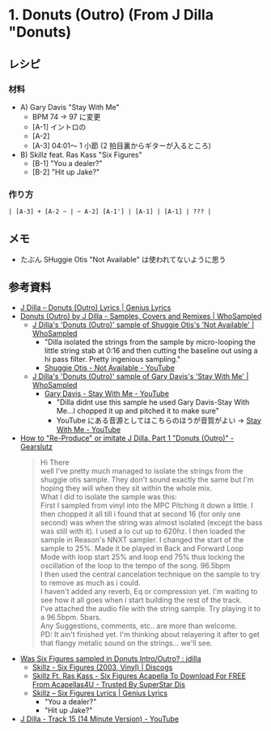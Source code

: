 # 1. Donuts (Outro) (From J Dilla "Donuts)

## レシピ

### 材料

* A) Gary Davis "Stay With Me"
     * BPM 74 -> 97 に変更
     * [A-1] イントロの
     * [A-2] 
     * [A-3] 04:01〜 1 小節 (2 拍目裏からギターが入るところ)
* B) Skillz feat. Ras Kass "Six Figures"
     * [B-1] "You a dealer?"
     * [B-2] "Hit up Jake?"

### 作り方

```
| [A-3] + [A-2 ~ | ~ A-2] [A-1'] | [A-1] | [A-1] | ??? |
```


## メモ

* たぶん SHuggie Otis "Not Available" は使われてないように思う

## 参考資料

* [J Dilla – Donuts \(Outro\) Lyrics \| Genius Lyrics](https://genius.com/J-dilla-donuts-outro-lyrics)
* [Donuts \(Outro\) by J Dilla \- Samples, Covers and Remixes \| WhoSampled](https://www.whosampled.com/J-Dilla/Donuts-(Outro)/)
    * [J Dilla's 'Donuts \(Outro\)' sample of Shuggie Otis's 'Not Available' \| WhoSampled](https://www.whosampled.com/sample/20958/J-Dilla-Donuts-(Outro)-Shuggie-Otis-Not-Available/)
        * "Dilla isolated the strings from the sample by micro-looping the little string stab at 0:16 and then cutting the baseline out using a hi pass filter. Pretty ingenious sampling."
        * [Shuggie Otis \- Not Available \- YouTube](https://www.youtube.com/watch?v=PhE5xvyr8to)
    * [J Dilla's 'Donuts \(Outro\)' sample of Gary Davis's 'Stay With Me' \| WhoSampled](https://www.whosampled.com/sample/274889/J-Dilla-Donuts-(Outro)-Gary-Davis-Stay-With-Me/)
        * [Gary Davis \- Stay With Me \- YouTube](https://www.youtube.com/watch?v=GfUP9aX7N04&feature=emb_title)
            * "Dilla didnt use this sample he used Gary Davis-Stay With Me...I chopped it up and pitched it to make sure"
            * YouTube にある音源としてはこちらのほうが音質がよい -> [Stay With Me \- YouTube](https://www.youtube.com/watch?v=JbjStQ5zRYE)
* [How to "Re\-Produce" or imitate J Dilla\. Part 1 "Donuts \(Outro\)" \- Gearslutz](https://www.gearslutz.com/board/rap-hip-hop-engineering-and-production/618511-how-quot-re-produce-quot-imitate-j-dilla-part-1-quot-donuts-outro-quot.html)
    > Hi There  
    > well I've pretty much managed to isolate the strings from the shuggie otis sample. They don't sound exactly the same but I'm hoping they will when they sit within the whole mix.  
    > What I did to isolate the sample was this:  
    > First I sampled from vinyl into the MPC Pitching it down a little. I then chopped it all till i found that at second 16 (for only one second) was when the string was almost isolated (except the bass was still with it). I used a lo cut up to 620hz. I then loaded the sample in Reason's NNXT sampler. I changed the start of the sample to 25%. Made it be played in Back and Forward Loop Mode with loop start 25% and loop end 75% thus locking the oscillation of the loop to the tempo of the song. 96.5bpm  
    > I then used the central cancelation technique on the sample to try to remove as much as i could.  
    > I haven't added any reverb, Eq or compression yet. I'm waiting to see how it all goes when i start building the rest of the track.  
    > I've attached the audio file with the string sample. Try playing it to a 96.5bpm. 5bars.  
    > Any Suggestions, comments, etc.. are more than welcome.  
    > PD: It ain't finished yet. I'm thinking about relayering it after to get that flangy metalic sound on the strings... we'll see.
* [Was Six Figures sampled in Donuts Intro/Outro? : jdilla](https://www.reddit.com/r/jdilla/comments/bfu5ge/was_six_figures_sampled_in_donuts_introoutro/)
    * [Skillz \- Six Figures \(2003, Vinyl\) \| Discogs](https://www.discogs.com/Skillz-Six-Figures/release/2021778)
    * [Skillz Ft\. Ras Kass \- Six Figures Acapella To Download For FREE From Acapellas4U \- Trusted By SuperStar Djs](https://www.acapellas4u.co.uk/download/2245-skillz_-_six_figures_ftras_kass_acapella/)
    * [Skillz – Six Figures Lyrics \| Genius Lyrics](https://genius.com/Skillz-six-figures-lyrics)
        * "You a dealer?"
        * "Hit up Jake?"
* [J Dilla \- Track 15 \(14 Minute Version\) \- YouTube](https://www.youtube.com/watch?v=1upLtkQ-P-k)
